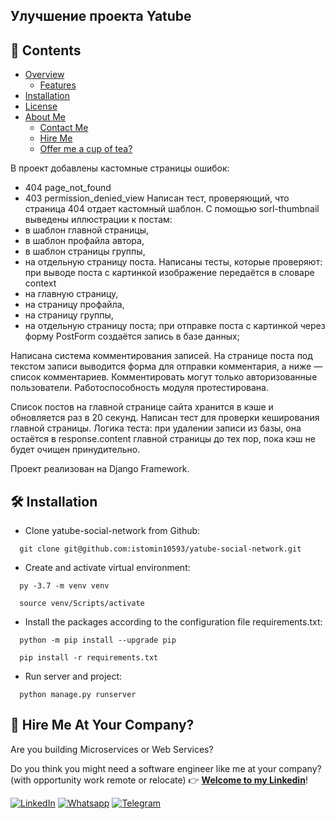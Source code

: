 ## Улучшение проекта Yatube

## 📖 Contents

- [Overview](#-overview-)
  - [Features](#-how-powerful-your-social-dating-webapp-will-be-)
- [Installation](#-installation-)
- [License](#%EF%B8%8F-license-)
- [About Me](#-author-)
  - [Contact Me](#-contact-suggestion--feedback-)
  - [Hire Me](#-hire-me-at-your-company-)
  - [Offer me a cup of tea?](#-offer-me-a-cup-of-tea-or-tea-bags-)

В проект добавлены кастомные страницы ошибок:
 - 404 page_not_found
 - 403 permission_denied_view
Написан тест, проверяющий, что страница 404 отдает кастомный шаблон.
С помощью sorl-thumbnail выведены иллюстрации к постам:
 - в шаблон главной страницы,
 - в шаблон профайла автора,
 - в шаблон страницы группы,
 - на отдельную страницу поста.
Написаны тесты, которые проверяют:
при выводе поста с картинкой изображение передаётся в словаре context
 - на главную страницу,
 - на страницу профайла,
 - на страницу группы,
 - на отдельную страницу поста;
при отправке поста с картинкой через форму PostForm создаётся запись в базе данных;

Написана система комментирования записей. На странице поста под текстом записи выводится форма для отправки комментария, а ниже — список комментариев. Комментировать могут только авторизованные пользователи. Работоспособность модуля протестирована.

Список постов на главной странице сайта хранится в кэше и обновляется раз в 20 секунд.
Написан тест для проверки кеширования главной страницы. Логика теста: при удалении записи из базы, она остаётся в response.content главной страницы до тех пор, пока кэш не будет очищен принудительно.

Проект реализован на Django Framework.

## 🛠 Installation

  * Clone yatube-social-network from Github:

```
  git clone git@github.com:istomin10593/yatube-social-network.git
```

  * Create and activate virtual environment:

```
  py -3.7 -m venv venv
```

```
  source venv/Scripts/activate
```

  * Install the packages according to the configuration file requirements.txt:

```
  python -m pip install --upgrade pip
```

```
  pip install -r requirements.txt
```


  * Run server and project:

```
  python manage.py runserver
```

## 🤝 Hire Me At Your Company?

Are you building  Microservices or Web Services?

Do you think you might need a software engineer like me at your company? (with opportunity work remote or relocate) 👉 **[Welcome to my Linkedin](https://www.linkedin.com/in/artem-istomin-a5b192246)**!

[![LinkedIn](https://img.shields.io/badge/LinkedIn-blue?logo=linkedin&logoColor=white&style=for-the-badge)](https://www.linkedin.com/in/artem-istomin-a5b192246) [![Whatsapp](https://img.shields.io/badge/WhatsApp-green?logo=whatsapp&logoColor=white&style=for-the-badge)](https://wa.me/79150063090) [![Telegram](https://img.shields.io/badge/Telegram-blue?logo=telegram&logoColor=white&style=for-the-badge)](https://t.me/polosatiyman)
